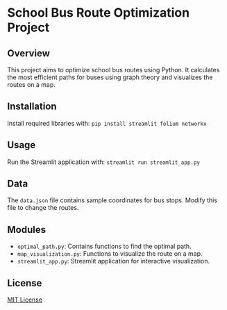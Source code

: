 # School Bus Route Optimization Project

## Overview
This project aims to optimize school bus routes using Python. It calculates the most efficient paths for buses using graph theory and visualizes the routes on a map.

## Installation
Install required libraries with: `pip install streamlit folium networkx`

## Usage
Run the Streamlit application with: `streamlit run streamlit_app.py`

## Data
The `data.json` file contains sample coordinates for bus stops. Modify this file to change the routes.

## Modules
- `optimal_path.py`: Contains functions to find the optimal path.
- `map_visualization.py`: Functions to visualize the route on a map.
- `streamlit_app.py`: Streamlit application for interactive visualization.

## License
[MIT License](https://opensource.org/licenses/MIT)

